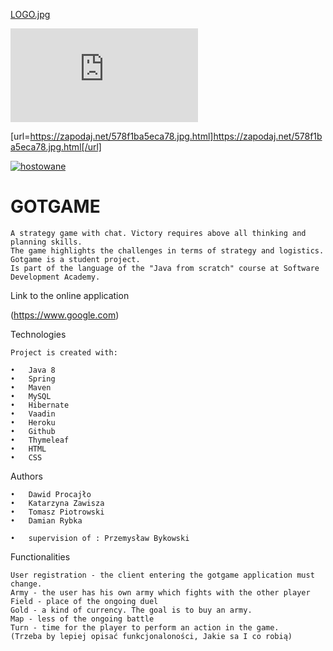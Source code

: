 <a href=https://zapodaj.net/578f1ba5eca78.jpg.html>LOGO.jpg</a>

![alt text](https://zapodaj.net/578f1ba5eca78.jpg.html "Logo Title Text 1")

[url=https://zapodaj.net/578f1ba5eca78.jpg.html]https://zapodaj.net/578f1ba5eca78.jpg.html[/url]

<a href=https://zapodaj.net/578f1ba5eca78.jpg.html><img src=https://zapodaj.net/images/578f1ba5eca78.jpg alt=hostowane przez Zapodaj.net /></a>

# GOTGAME

    A strategy game with chat. Victory requires above all thinking and planning skills. 
    The game highlights the challenges in terms of strategy and logistics. Gotgame is a student project. 
    Is part of the language of the "Java from scratch" course at Software Development Academy.

Link to the online application

   (https://www.google.com)


Technologies

    Project is created with:
    
    •	Java 8
    •	Spring
    •	Maven
    •	MySQL
    •	Hibernate
    •	Vaadin
    •	Heroku
    •	Github
    •	Thymeleaf
    •	HTML
    •	CSS
    

Authors

    •	Dawid Procajło             
    •	Katarzyna Zawisza           
    •	Tomasz Piotrowski         
    •	Damian Rybka         

    •	supervision of : Przemysław Bykowski         

Functionalities

    User registration - the client entering the gotgame application must change.
    Army - the user has his own army which fights with the other player
    Field - place of the ongoing duel
    Gold - a kind of currency. The goal is to buy an army.
    Map - less of the ongoing battle
    Turn - time for the player to perform an action in the game.
    (Trzeba by lepiej opisać funkcjonaloności, Jakie sa I co robią)




